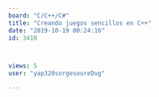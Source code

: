 ```yaml
---
board: "C/C++/C#"
title: "Creando juegos sencillos en C++"
date: "2019-10-19 00:24:16"
id: 3410



views: 5
user: "yap320sorgesoureDug"

---
```

